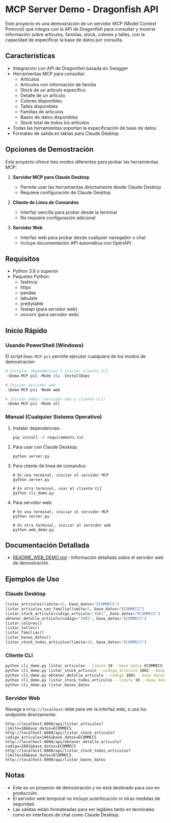 # MCP Server Demo - Dragonfish API

Este proyecto es una demostración de un servidor MCP (Model Context Protocol) que integra con la API de Dragonfish para consultar y mostrar información sobre artículos, familias, stock, colores y talles, con la capacidad de especificar la base de datos por consulta.

## Características

- Integración con API de Dragonfish basada en Swagger
- Herramientas MCP para consultar:
  - Artículos
  - Artículos con información de familia
  - Stock de un artículo específico
  - Detalle de un artículo
  - Colores disponibles
  - Talles disponibles
  - Familias de artículos
  - Bases de datos disponibles
  - Stock total de todos los artículos
- Todas las herramientas soportan la especificación de base de datos
- Formateo de salida en tablas para Claude Desktop

## Opciones de Demostración

Este proyecto ofrece tres modos diferentes para probar las herramientas MCP:

1. **Servidor MCP para Claude Desktop**
   - Permite usar las herramientas directamente desde Claude Desktop
   - Requiere configuración de Claude Desktop

2. **Cliente de Línea de Comandos**
   - Interfaz sencilla para probar desde la terminal
   - No requiere configuración adicional

3. **Servidor Web**
   - Interfaz web para probar desde cualquier navegador o chat
   - Incluye documentación API automática con OpenAPI

## Requisitos

- Python 3.8 o superior
- Paquetes Python:
  - fastmcp
  - httpx
  - pandas
  - tabulate
  - prettytable
  - fastapi (para servidor web)
  - uvicorn (para servidor web)

## Inicio Rápido

### Usando PowerShell (Windows)

El script `Demo-MCP.ps1` permite ejecutar cualquiera de los modos de demostración:

```powershell
# Instalar dependencias e iniciar cliente CLI
.\Demo-MCP.ps1 -Mode cli -InstallDeps

# Iniciar servidor web
.\Demo-MCP.ps1 -Mode web

# Iniciar ambos (servidor web y cliente CLI)
.\Demo-MCP.ps1 -Mode all
```

### Manual (Cualquier Sistema Operativo)

1. Instalar dependencias:
   ```
   pip install -r requirements.txt
   ```

2. Para usar con Claude Desktop:
   ```
   python server.py
   ```

3. Para cliente de línea de comandos:
   ```
   # En una terminal, iniciar el servidor MCP
   python server.py
   
   # En otra terminal, usar el cliente CLI
   python cli_demo.py
   ```

4. Para servidor web:
   ```
   # En una terminal, iniciar el servidor MCP
   python server.py
   
   # En otra terminal, iniciar el servidor web
   python web_demo.py
   ```

## Documentación Detallada

- [README_WEB_DEMO.md](README_WEB_DEMO.md) - Información detallada sobre el servidor web de demostración

## Ejemplos de Uso

### Claude Desktop

```python
listar_articulos(limite=10, base_datos="ECOMMECS")
listar_articulos_con_familia(limite=5, base_datos="ECOMMECS")
listar_stock_articulo(codigo_articulo="1001", base_datos="ECOMMECS")
obtener_detalle_articulo(codigo="1001", base_datos="ECOMMECS")
listar_colores()
listar_talles()
listar_familias()
listar_bases_datos()
listar_stock_todos_articulos(limite=10, base_datos="ECOMMECS")
```

### Cliente CLI

```bash
python cli_demo.py listar_articulos --limite 10 --base_datos ECOMMECS
python cli_demo.py listar_stock_articulo --codigo_articulo 1001 --base_datos ECOMMECS
python cli_demo.py obtener_detalle_articulo --codigo 1001 --base_datos ECOMMECS
python cli_demo.py listar_stock_todos_articulos --limite 10 --base_datos ECOMMECS
python cli_demo.py listar_bases_datos
```

### Servidor Web

Navega a `http://localhost:8080` para ver la interfaz web, o usa los endpoints directamente:

```
http://localhost:8080/api/listar_articulos?limite=10&base_datos=ECOMMECS
http://localhost:8080/api/listar_stock_articulo?codigo_articulo=1001&base_datos=ECOMMECS
http://localhost:8080/api/obtener_detalle_articulo?codigo=1001&base_datos=ECOMMECS
http://localhost:8080/api/listar_stock_todos_articulos?limite=10&base_datos=ECOMMECS
http://localhost:8080/api/listar_bases_datos
```

## Notas

- Este es un proyecto de demostración y no está destinado para uso en producción.
- El servidor web temporal no incluye autenticación ni otras medidas de seguridad.
- Las salidas están formateadas para ser legibles tanto en terminales como en interfaces de chat como Claude Desktop.
